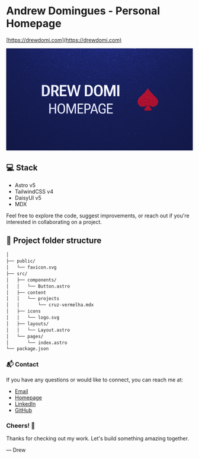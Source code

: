 # Andrew Domingues - Personal Homepage

[https://drewdomi.com](https://drewdomi.com)

![BANNER](public/card.png)

## 💻 Stack

- Astro v5
- TailwindCSS v4
- DaisyUI v5
- MDX

Feel free to explore the code, suggest improvements, or reach out if you're interested in collaborating on a project.

## 🚀 Project folder structure

```txt
│
├── public/
│   └── favicon.svg
├── src/
│   ├── components/
│   │   └── Button.astro
│   ├── content
│   │   └── projects
│   │       └── cruz-vermelha.mdx
│   ├── icons
│   │   └── logo.svg
│   ├── layouts/
│   │   └── Layout.astro
│   └── pages/
│       └── index.astro
└── package.json
```

### 📬 Contact

If you have any questions or would like to connect, you can reach me at:

- [Email](mailto:contact@drewdomi.com)
- [Homepage](https://drewdomi.com)
- [LinkedIn](https://linkedin.com/in/drewdomi)
- [GitHub](https://github.com/drewdomi)

### Cheers! 🚀

Thanks for checking out my work. Let's build something amazing together.

— Drew

